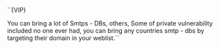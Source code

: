 ``{VIP}

You can bring a lot of Smtps - DBs, others, Some of private vulnerability included no one ever had, you can bring any countries smtp - dbs by targeting their domain in your weblist.``
